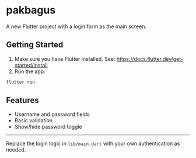 # pakbagus

A new Flutter project with a login form as the main screen.

## Getting Started

1. Make sure you have Flutter installed. See: https://docs.flutter.dev/get-started/install
2. Run the app:

```sh
flutter run
```

## Features
- Username and password fields
- Basic validation
- Show/hide password toggle

---

Replace the login logic in `lib/main.dart` with your own authentication as needed.
